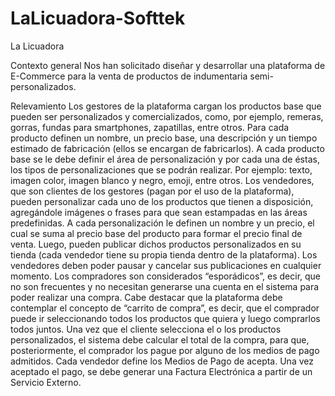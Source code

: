 # LaLicuadora-Softtek

La Licuadora

Contexto general
Nos han solicitado diseñar y desarrollar una plataforma de E-Commerce para la
venta de productos de indumentaria semi-personalizados.

Relevamiento
Los gestores de la plataforma cargan los productos base que pueden ser personalizados y comercializados,
como, por ejemplo, remeras, gorras, fundas para smartphones, zapatillas, entre otros. Para cada producto
definen un nombre, un precio base, una descripción y un tiempo estimado de fabricación (ellos se encargan
de fabricarlos). A cada producto base se le debe definir el área de personalización y por cada una de éstas,
los tipos de personalizaciones que se podrán realizar. Por ejemplo: texto, imagen color, imagen blanco y
negro, emoji, entre otros.
Los vendedores, que son clientes de los gestores (pagan por el uso de la plataforma), pueden personalizar
cada uno de los productos que tienen a disposición, agregándole imágenes o frases para que sean
estampadas en las áreas predefinidas.
A cada personalización le definen un nombre y un precio, el cual se suma al precio base del producto para
formar el precio final de venta. Luego, pueden publicar dichos productos personalizados en su tienda (cada
vendedor tiene su propia tienda dentro de la plataforma). Los vendedores deben poder pausar y cancelar
sus publicaciones en cualquier momento.
Los compradores son considerados “esporádicos”, es decir, que no son frecuentes y no necesitan generarse
una cuenta en el sistema para poder realizar una compra.
Cabe destacar que la plataforma debe contemplar el concepto de “carrito de compra”, es decir, que el
comprador puede ir seleccionando todos los productos que quiera y luego comprarlos todos juntos.
Una vez que el cliente selecciona el o los productos personalizados, el sistema debe calcular el total de la
compra, para que, posteriormente, el comprador los pague por alguno de los medios de pago admitidos.
Cada vendedor define los Medios de Pago de acepta. Una vez aceptado el pago, se debe generar una
Factura Electrónica a partir de un Servicio Externo.
